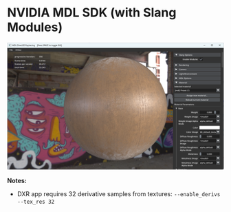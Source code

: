 # NVIDIA MDL SDK (with Slang Modules)

![MDL with slang modules](media/screenshot.png)

**Notes:**
- DXR app requires 32 derivative samples from textures: `--enable_derivs --tex_res 32`